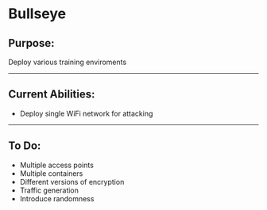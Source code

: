 # Bullseye

## Purpose:
Deploy various training enviroments

---
## Current Abilities:
- Deploy single WiFi network for attacking

---
## To Do:
- Multiple access points
- Multiple containers
- Different versions of encryption
- Traffic generation
- Introduce randomness
